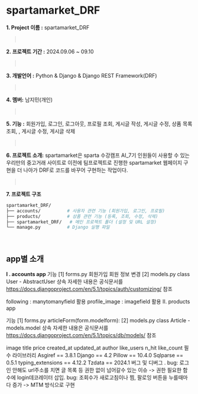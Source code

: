 # spartamarket_DRF

>
**1. Project 이름 :** spartamarket_DRF
><br/> 
**2. 프로젝트 기간 :** 2024.09.06 ~ 09.10
><br/>
**3. 개발언어 :** Python & Django & Django REST Framework(DRF)
><br/>
**4. 멤버:** 남지민(개인)
><br/>
**5. 기능 :** 회원가입, 로그인, 로그아웃, 프로필 조회, 게시글 작성, 게시글 수정, 상품 목록 조회, , 게시글 수정, 게시글 삭제
><br/>
**6. 프로젝트 소개:**
 spartamarket은 sparta 수강캠프 AI_7기 인원들이 사용할 수 있는 우리만의 중고거래 사이트로 이전에 팀프로젝트로 진행한 spartamarket 웹페이지 구현을 더 나아가 DRF로 코드를 바꾸어 구현하는 작업이다.

><br/>

**7. 프로젝트 구조**
```bash
spartamarket_DRF/
├── accounts/          # 사용자 관련 기능 (회원가입, 로그인, 프로필)
├── products/          # 상품 관련 기능 (등록, 조회, 수정, 삭제)
├── spartamarket_DRF/   # 메인 프로젝트 폴더 (설정 및 URL 설정)
└── manage.py          # Django 실행 파일
```

<br/>

## app별 소개 
**I . accounts app**
기능 [1] forms.py
회원가입
회원 정보 변경
[2] models.py class User - AbstractUser 상속 자세한 내용은 공식문서를 https://docs.djangoproject.com/en/5.1/topics/auth/customizing/ 참조

following : manytomanyfield 활용
profile_image : imagefield 활용
II. products app

기능 [1] forms.py
articleForm(form.modelform):
[2] models.py class Article - models.model 상속 자세한 내용은 공식문서를 https://docs.djangoproject.com/en/5.1/topics/db/models/ 참조

image
title
price
created_at
updated_at
author
like_users
n_hit
like_count
필수 라이브러리 Asgiref == 3.8.1 Django == 4.2 Pillow == 10.4.0 Sqlparse == 0.5.1 typing_extensions == 4.12.2 Tzdata == 2024.1
버그 및 디버그
. bug: 로그인 안해도 url주소를 치면 글 목록 등 권한 없이 넘어갈수 있는 이슈 -> 권한 필요한 함수에 login데코레이터 삽입.
bug: 조회수가 새로고침이나 찜, 팔로잉 버튼을 누를때마다 증가 -> MTM 방식으로 구현


